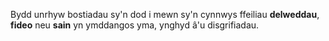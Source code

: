 Bydd unrhyw bostiadau sy'n dod i mewn sy'n cynnwys ffeiliau **delweddau**, **fideo** neu **sain** yn ymddangos yma, ynghyd â'u disgrifiadau.
